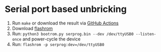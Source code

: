 # Serial port based unbricking

1. Run `make` or download the result via [GitHub Actions](https://github.com/neuschaefer/m88cs8001/actions?query=branch%3Amain)
2. Download [flashrom](https://www.flashrom.org/Downloads)
3. Run: `python3 bootrom.py serprog.bin --dev /dev/ttyUSB0 --listen-once` and power-cycle the device
4. Run: `flashrom -p serprog:dev=/dev/ttyUSB0`

